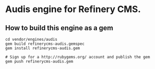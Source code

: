# Audis engine for Refinery CMS.

## How to build this engine as a gem

    cd vendor/engines/audis
    gem build refinerycms-audis.gemspec
    gem install refinerycms-audis.gem
    
    # Sign up for a http://rubygems.org/ account and publish the gem
    gem push refinerycms-audis.gem